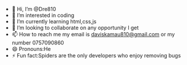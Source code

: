 - 👋 Hi, I’m @Dre810
- 👀 I’m interested in coding
- 🌱 I’m currently learning html,css,js
- 💞️ I’m looking to collaborate on any opportunity I get
- 📫 How to reach me my email is daviskamau810@gmail.com or my number 0757090860
- 😄 Pronouns:He
- ⚡ Fun fact:Spiders are the only developers who enjoy removing bugs

<!---
Dre810/Dre810 is a ✨ special ✨ repository because its `README.md` (this file) appears on your GitHub profile.
You can click the Preview link to take a look at your changes.
--->
